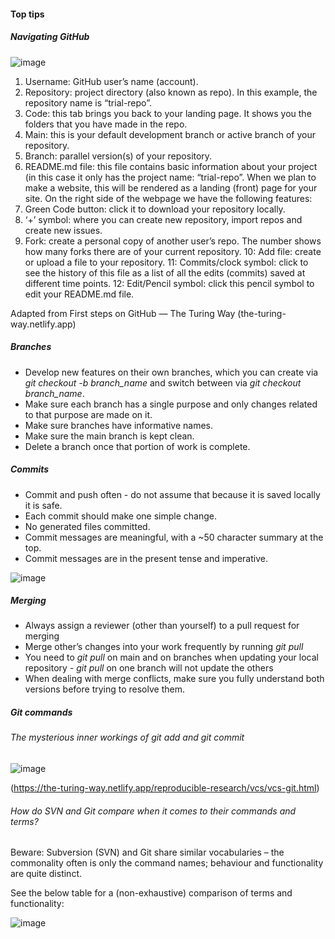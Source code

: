 


#### Top tips

##### Navigating GitHub

![image](https://github.com/ncpeters/DEMO/assets/131660276/4f6a1cf8-b585-456f-b2de-4dff0a2b4820)


1. Username: GitHub user’s name (account).
2. Repository: project directory (also known as repo). In this example, the repository name is “trial-repo”.
3. Code: this tab brings you back to your landing page. It shows you the folders that you have made in the repo.
4. Main: this is your default development branch or active branch of your repository.
5. Branch: parallel version(s) of your repository.
6. README.md file: this file contains basic information about your project (in this case it only has the project name: “trial-repo”. When we plan to make a website, this will be rendered as a landing (front) page for your site.
On the right side of the webpage we have the following features:
7. Green Code button: click it to download your repository locally.
8. ‘+’ symbol: where you can create new repository, import repos and create new issues.
9. Fork: create a personal copy of another user’s repo. The number shows how many forks there are of your current repository.
10: Add file: create or upload a file to your repository.
11: Commits/clock symbol: click to see the history of this file as a list of all the edits (commits) saved at different time points.
12: Edit/Pencil symbol: click this pencil symbol to edit your README.md file.

Adapted from First steps on GitHub — The Turing Way (the-turing-way.netlify.app) 


##### Branches

- Develop new features on their own branches, which you can create via _git checkout -b branch_name_ and switch between via _git checkout branch_name_.
- Make sure each branch has a single purpose and only changes related to that purpose are made on it.
- Make sure branches have informative names.
- Make sure the main branch is kept clean.
- Delete a branch once that portion of work is complete.

##### Commits

- Commit and push often - do not assume that because it is saved locally it is safe.
- Each commit should make one simple change.
- No generated files committed.
- Commit messages are meaningful, with a ~50 character summary at the top.
- Commit messages are in the present tense and imperative.


![image](https://github.com/ncpeters/DEMO/assets/131660276/250b3f83-f0e4-4db6-8bd7-dcfc9df315c0)



##### Merging

- Always assign a reviewer (other than yourself) to a pull request for merging
- Merge other’s changes into your work frequently by running _git pull_
- You need to _git pull_ on main and on branches when updating your local repository - _git pull_ on one branch will not update the others
- When dealing with merge conflicts, make sure you fully understand both versions before trying to resolve them.


##### Git commands


###### The mysterious inner workings of _git add_ and  _git commit_

![image](https://github.com/ncpeters/DEMO/assets/131660276/536c89b0-3697-4639-9c41-220937af958b)


(https://the-turing-way.netlify.app/reproducible-research/vcs/vcs-git.html)

###### How do SVN and Git compare when it comes to their commands and terms?

Beware: Subversion (SVN) and Git share similar vocabularies – the commonality often is only the command names; behaviour and functionality are quite distinct.

See the below table for a (non-exhaustive) comparison of terms and functionality: 

![image](https://github.com/ncpeters/DEMO/assets/131660276/55cf43a9-484d-4512-9ec1-86047190c842)





